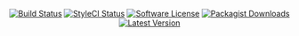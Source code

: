 <p align="center">
<a href="https://github.com/serv-tec/composer/actions?query=workflow%3ATests"><img src="https://img.shields.io/github/actions/workflow/status/serv-tec/composer/tests.yml?label=Tests&style=flat-square" alt="Build Status"></img></a>
<a href="https://github.styleci.io/repos/6816335"><img src="https://github.styleci.io/repos/6816335/shield" alt="StyleCI Status"></img></a>
<a href="LICENSE"><img src="https://img.shields.io/badge/license-MIT-brightgreen?style=flat-square" alt="Software License"></img></a>
<a href="https://packagist.org/packages/m4tthumphrey/php-gitlab-api"><img src="https://img.shields.io/packagist/dt/m4tthumphrey/php-gitlab-api?style=flat-square" alt="Packagist Downloads"></img></a>
<a href="https://github.com/serv-tec/composer/releases"><img src="https://img.shields.io/github/release/serv-tec/composer?style=flat-square" alt="Latest Version"></img></a>
</p>
